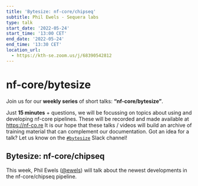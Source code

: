 ```yaml
---
title: 'Bytesize: nf-core/chipseq'
subtitle: Phil Ewels - Sequera labs
type: talk
start_date: '2022-05-24'
start_time: '13:00 CET'
end_date: '2022-05-24'
end_time: '13:30 CET'
location_url:
  - https://kth-se.zoom.us/j/68390542812
---
```


# nf-core/bytesize

Join us for our **weekly series** of short talks: **“nf-core/bytesize”**.

Just **15 minutes** + questions, we will be focussing on topics about using and developing nf-core pipelines.
These will be recorded and made available at <https://nf-co.re>
It is our hope that these talks / videos will build an archive of training material that can complement our documentation. Got an idea for a talk? Let us know on the [`#bytesize`](https://nfcore.slack.com/channels/bytesize) Slack channel!

## Bytesize: nf-core/chipseq

This week, Phil Ewels ([@ewels](https://github.com/ewels/)) will talk about the newest developments in the nf-core/chipseq pipeline.
